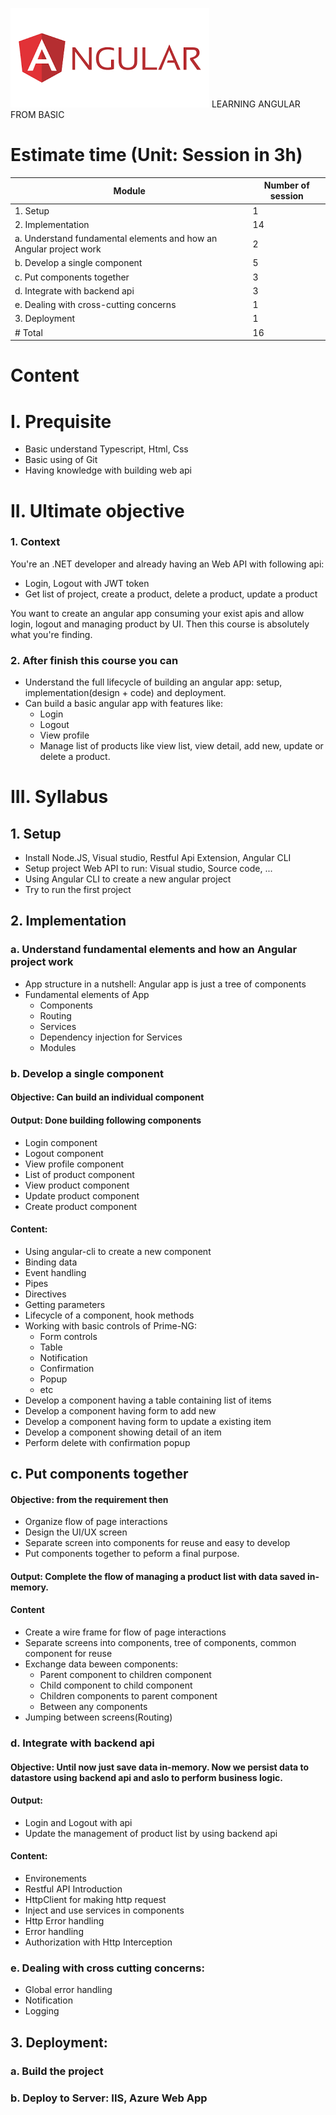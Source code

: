 ![Angular](./Images/Angular.png)
LEARNING ANGULAR FROM BASIC

# Estimate time (Unit: Session in 3h)
| Module | Number of session |
|---------|--------|
| 1. Setup | 1 |
| 2. Implementation | 14 |
|     a. Understand fundamental elements and how an Angular project work | 2 |
|     b. Develop a single component | 5 |
|     c. Put components together | 3 |
|     d. Integrate with backend api | 3 |
|     e. Dealing with cross-cutting concerns | 1 |
| 3. Deployment | 1 |
| # Total | 16|


# Content
# I. Prequisite
- Basic understand Typescript, Html, Css
- Basic using of Git
- Having knowledge with building web api

# II. Ultimate objective
### 1. Context
You're an .NET developer and already having an Web API with following api:
- Login, Logout with JWT token
- Get list of project, create a product, delete a product, update a product

You want to create an angular app consuming your exist apis and allow login, logout and managing product by UI.
Then this course is absolutely what you're finding.

### 2. After finish this course you can
- Understand the full lifecycle of building an angular app: setup, implementation(design + code) and deployment.
- Can build a basic angular app with features like: 
    - Login 
    - Logout
    - View profile
    - Manage list of products like view list, view detail, add new, update or delete a product.

# III. Syllabus
## 1. Setup
- Install Node.JS, Visual studio, Restful Api Extension, Angular CLI
- Setup project Web API to run: Visual studio, Source code, ...
- Using Angular CLI to create a new angular project
- Try to run the first project

## 2. Implementation
### a. Understand fundamental elements and how an Angular project work
- App structure in a nutshell: Angular app is just a tree of components
- Fundamental elements of App
    - Components
    - Routing
    - Services
    - Dependency injection for Services
    - Modules

### b. Develop a single component
#### **Objective**: Can build an individual component

#### **Output**: Done building following components
- Login component 
- Logout component
- View profile component
- List of product component
- View product component
- Update product component
- Create product component

#### **Content:**
- Using angular-cli to create a new component
- Binding data
- Event handling
- Pipes
- Directives
- Getting parameters
- Lifecycle of a component, hook methods
- Working with basic controls of Prime-NG:
    - Form controls
    - Table
    - Notification
    - Confirmation
    - Popup
    - etc
- Develop a component having a table containing list of items
- Develop a component having form to add new
- Develop a component having form to update a existing item
- Develop a component showing detail of an item
- Perform delete with confirmation popup

## c. Put components together
#### **Objective**: from the requirement then 
- Organize flow of page interactions
- Design the UI/UX screen
- Separate screen into components for reuse and easy to develop
- Put components together to peform a final purpose.  

#### **Output**: Complete the flow of managing a product list with data saved in-memory.

#### **Content**
- Create a wire frame for flow of page interactions
- Separate screens into components, tree of components, common component for reuse
- Exchange data beween components: 
    - Parent component to children component
    - Child component to child component
    - Children components to parent component
    - Between any components
- Jumping between screens(Routing)

### d. Integrate with backend api

#### **Objective**: Until now just save data in-memory. Now we persist data to datastore using backend api and aslo to perform business logic.

#### **Output**: 
- Login and Logout with api
- Update the management of product list by using backend api

#### **Content**:
- Environements
- Restful API Introduction
- HttpClient for making http request
- Inject and use services in components
- Http Error handling
- Error handling
- Authorization with Http Interception
    
### e. Dealing with cross cutting concerns:
- Global error handling
- Notification
- Logging

## 3. Deployment:
### a. Build the project
### b. Deploy to Server: IIS, Azure Web App
